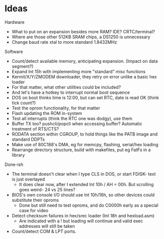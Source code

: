 Ideas
=====

Hardware
* What to put on an expansion besides more RAM? IDE? CRTC/terminal?
* Where are those other 512KB SRAM chips, a DS1250 is unnecessary
* Change baud rate xtal to more standard 1.8432MHz

Software
* Count/detect available memory, anticipating expansion. (Impact on data segment?)
* Expand Int 15h with implementing more "standard" misc functions
* Kermit/X/Y/ZMODEM downloader, they retry on error unlike a basic hex loader
* For that matter, what other utilities could be included?
* And let's have a hotkey to interrupt normal boot sequence
* DOS on boot thinks time is 12:00, but can set RTC, date is read OK (think tick count?)
* Test the oprom functionality, for that matter
* Flash updating the ROM in-system
* Test all interrupts (think the RTC one was dodgy), use them
* Buffer TX too? pushcli/popcli when accessing buffer? Automatic treatment of RTS/CTS?
* RODATA section within CGROUP, to hold things like the PATB image and standard DDPTs
* Make use of 80C188's DMA, eg for memcpy, flashing, serial/hex loading
* Rearrange directory structure, build with makefiles, put eg FatFs in a library

Done-ish
* The terminal doesn't clear when I type CLS in DOS, or start FDISK- text is just overlayed
  * It does clear now, after I extended Int 10h / AH = 00h. But scrolling goes weird- 24 vs 25 lines?
* BIOS's own console I/O should use Int 10h/16h, so other devices could substitute their oproms
  * Done but still need to test oproms, and do C0000h early as a special case for video
* Detect checksum failures in hex/srec loader (Int 18h and hexload.asm)
  * Are indicated with a ! but loading will continue and valid exec addresses will still be taken
* Count/detect COM & LPT ports.
